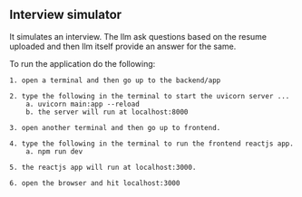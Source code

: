## Interview simulator
It simulates an interview. The llm ask questions based on the resume uploaded and then llm itself provide an answer for the same. 

To run the application do the following:

    1. open a terminal and then go up to the backend/app
    
    2. type the following in the terminal to start the uvicorn server ... 
        a. uvicorn main:app --reload  
        b. the server will run at localhost:8000
    
    3. open another terminal and then go up to frontend.
    
    4. type the following in the terminal to run the frontend reactjs app.
        a. npm run dev
    
    5. the reactjs app will run at localhost:3000.
    
    6. open the browser and hit localhost:3000
